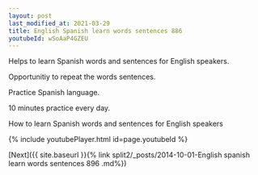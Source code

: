 ```yaml
---
layout: post
last_modified_at: 2021-03-29
title: English Spanish learn words sentences 886 
youtubeId: wSoAaP4GZEU
---
```

 
 
Helps to learn Spanish words and sentences for English speakers.

Opportunitiy to repeat the words sentences. 

Practice Spanish language. 
 
10 minutes practice every day. 
 
How to learn Spanish words and sentences for English speakers 
 
{% include youtubePlayer.html id=page.youtubeId %}
 
 
[Next]({{ site.baseurl }}{% link  split2/_posts/2014-10-01-English spanish learn words sentences 896 .md%})
 
